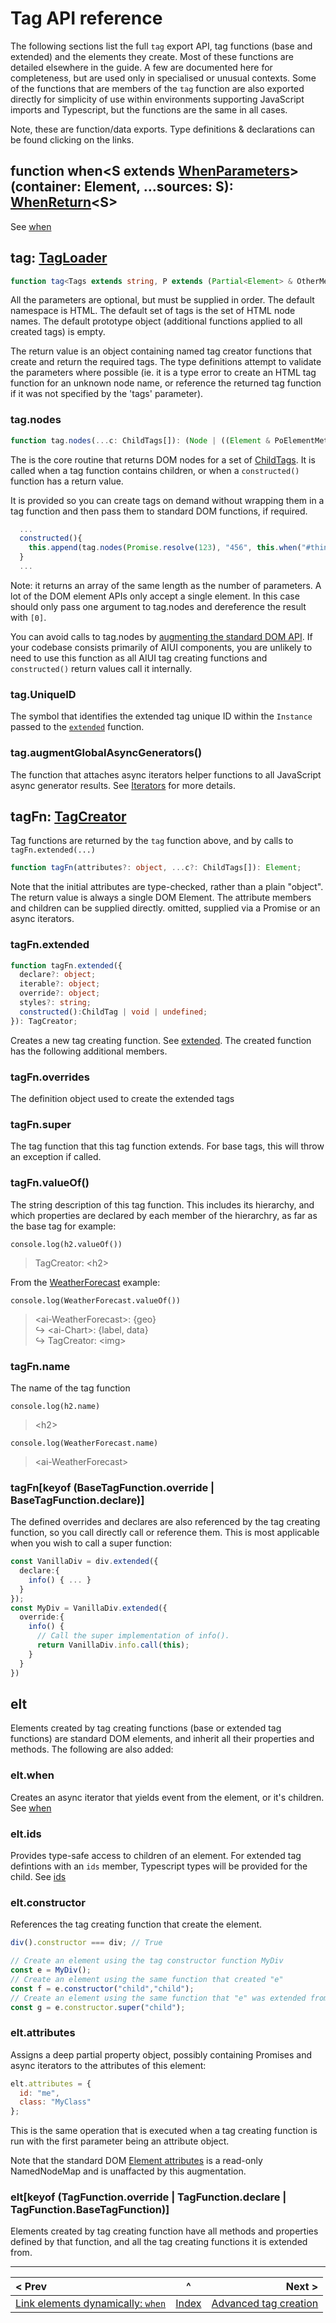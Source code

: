 
# Tag API reference

The following sections list the full `tag` export API, tag functions (base and extended) and the elements they create. Most of these functions are detailed elsewhere in the guide. A few are documented here for completeness, but are used only in specialised or unusual contexts. Some of the functions that are members of the `tag` function are also exported directly for simplicity of use within environments supporting JavaScript imports and Typescript, but the functions are the same in all cases.

Note, these are function/data exports. Type definitions & declarations can be found clicking on the links.

## function when&lt;S extends [WhenParameters](https://github.com/MatAtBread/AI-UI/blob/main/module/esm/when.d.ts#L2)&gt;(container: Element, ...sources: S): [WhenReturn](https://github.com/MatAtBread/AI-UI/blob/main/module/esm/when.d.ts#L5)&lt;S&gt;
See [when](./when.md)

## tag: [TagLoader](https://github.com/MatAtBread/AI-UI/blob/main/module/esm/ai-ui.d.ts#L11)
```typescript
function tag<Tags extends string, P extends (Partial<Element> & OtherMembers)>(nameSpace: string, tags: Tags[], prototypes?: P): Record<string, TagCreator<P & PoElementMethods & Element>>;
```
All the parameters are optional, but must be supplied in order. The default namespace is HTML. The default set of tags is the set of HTML node names. The default prototype object (additional functions applied to all created tags) is empty.

The return value is an object containing named tag creator functions that create and return the required tags. The type definitions attempt to validate the parameters where possible (ie. it is a type error to create an HTML tag function for an unknown node name, or reference the returned tag function if it was not specified by the 'tags' parameter).

### tag.nodes
```typescript
function tag.nodes(...c: ChildTags[]): (Node | ((Element & PoElementMethods)))[];
```
The is the core routine that returns DOM nodes for a set of [ChildTags](https://github.com/MatAtBread/AI-UI/blob/main/module/esm/tags.d.ts#L2). It is called when a tag function contains children, or when a `constructed()` function has a return value.

It is provided so you can create tags on demand without wrapping them in a tag function and then pass them to standard DOM functions, if required.
```javascript
  ...
  constructed(){
    this.append(tag.nodes(Promise.resolve(123), "456", this.when("#thing")(_ => "Thing")));
  }
  ...
```
Note: it returns an array of the same length as the number of parameters. A lot of the DOM element APIs only accept a single element. In this case should only pass one argument to tag.nodes and dereference the result with `[0]`.

You can avoid calls to tag.nodes by [augmenting the standard DOM API](./augment-dom-api.md). If your codebase consists primarily of AIUI components, you are unlikely to need to use this function as all AIUI tag creating functions and `constructed()` return values call it internally.

### tag.UniqueID
The symbol that identifies the extended tag unique ID within the `Instance` passed to the [`extended`](./instance.md) function.

### tag.augmentGlobalAsyncGenerators()
The function that attaches async iterators helper functions to all JavaScript async generator results. See [Iterators](./iterators.md) for more details.

## tagFn: [TagCreator](https://github.com/MatAtBread/AI-UI/blob/v0.10.16/module/esm/tags.d.ts#L112)
Tag functions are returned by the `tag` function above, and by calls to `tagFn.extended(...)`
```typescript
function tagFn(attributes?: object, ...c?: ChildTags[]): Element;
```
Note that the initial attributes are type-checked, rather than a plain "object". The return value is always a single DOM Element. The attribute members and children can be supplied directly. omitted, supplied via a Promise or an async iterators.

### tagFn.extended
```typescript
function tagFn.extended({
  declare?: object;
  iterable?: object;
  override?: object;
  styles?: string;
  constructed():ChildTag | void | undefined;
}): TagCreator;
```
Creates a new tag creating function. See [extended](./extended.md).
The created function has the following additional members.

### tagFn.overrides
The definition object used to create the extended tags

### tagFn.super
The tag function that this tag function extends. For base tags, this will throw an exception if called.

### tagFn.valueOf()
The string description of this tag function. This includes its hierarchy, and which properties are declared by each member of the hierarchry, as far as the base tag for example:

`console.log(h2.valueOf())`
> TagCreator: &lt;h2&gt;

From the [WeatherForecast](./examples/ts/weather.ts) example:

`console.log(WeatherForecast.valueOf())`
> &lt;ai-WeatherForecast&gt;: {geo}  
>   ↪ &lt;ai-Chart&gt;: {label, data}  
>   ↪ TagCreator: &lt;img&gt;  

### tagFn.name
The name of the tag function

`console.log(h2.name)`
> &lt;h2&gt;

`console.log(WeatherForecast.name)`
> &lt;ai-WeatherForecast&gt;

### tagFn[keyof (BaseTagFunction.override | BaseTagFunction.declare)]
The defined overrides and declares are also referenced by the tag creating function, so you call directly call or reference them. This is most applicable when you wish to call a super function:
```typescript
const VanillaDiv = div.extended({
  declare:{
    info() { ... }
  }
});
const MyDiv = VanillaDiv.extended({
  override:{
    info() {
      // Call the super implementation of info().
      return VanillaDiv.info.call(this);
    }
  }
})
```

## elt
Elements created by tag creating functions (base or extended tag functions) are standard DOM elements, and inherit all their properties and methods. The following are also added:

### elt.when
Creates an async iterator that yields event from the element, or it's children. See [when](./when.md)

### elt.ids
Provides type-safe access to children of an element. For extended tag defintions with an `ids` member, Typescript types will be provided for the child. See [ids](./ids.md)

### elt.constructor
References the tag creating function that create the element.

```javascript
div().constructor === div; // True

// Create an element using the tag constructor function MyDiv
const e = MyDiv();
// Create an element using the same function that created "e"
const f = e.constructor("child","child");
// Create an element using the same function that "e" was extended from
const g = e.constructor.super("child");
```

### elt.attributes
Assigns a deep partial property object, possibly containing Promises and async iterators to the attributes of this element:
```javascript
elt.attributes = {
  id: "me",
  class: "MyClass"
};
```
This is the same operation that is executed when a tag creating function is run with the first parameter being an attribute object.

Note that the standard DOM [Element attributes](https://developer.mozilla.org/en-US/docs/Web/API/Element/attributes) is a read-only NamedNodeMap and is unaffacted by this augmentation.

### elt[keyof (TagFunction.override | TagFunction.declare | TagFunction.BaseTagFunction)]
Elements created by tag creating function have all methods and properties defined by that function, and all the tag creating functions it is extended from.


____

| < Prev | ^ |  Next > |
|:-------|:-:|--------:|
| [Link elements dynamically: `when`](./when.md) | [Index](./index.md) | [Advanced tag creation](./tag-creation.md) |
